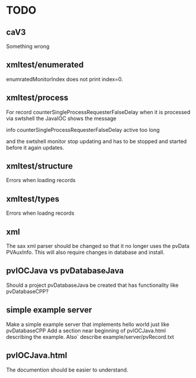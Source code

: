 TODO
===========


caV3
------

Something wrong

xmltest/enumerated
--------

enumratedMonitorIndex does not print index=0.


xmltest/process
-------------

For record counterSingleProcessRequesterFalseDelay when it is processed via swtshell the JavaIOC shows the message

info  counterSingleProcessRequesterFalseDelay  active too long

and the swtshell monitor stop updating and has to be stopped and started before it again updates.


xmltest/structure
--------------

Errors when loading records

xmltest/types
-----------

Errors when loadng records


xml
------------

The sax xml parser should be changed so that it no longer uses the pvData PVAuxInfo.
This will also require changes in database and install.


pvIOCJava vs pvDatabaseJava
-------------

Should a project pvDatabaseJava be created that has functionality like pvDatabaseCPP?

simple example server
---------------
Make a simple example server that implements hello world just like pvDatabaseCPP
Add a section near beginning of pvIOCJava.html describing the example.
Also` describe example/server/pvRecord.txt


pvIOCJava.html
---------------

The documention should be easier to understand.
